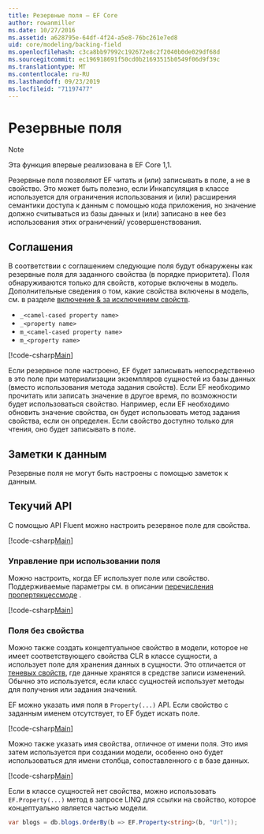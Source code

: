 ```yaml
---
title: Резервные поля — EF Core
author: rowanmiller
ms.date: 10/27/2016
ms.assetid: a628795e-64df-4f24-a5e8-76bc261e7ed8
uid: core/modeling/backing-field
ms.openlocfilehash: c3ca8bb97992c192672e8c2f2040b0de029df68d
ms.sourcegitcommit: ec196918691f50cd0b21693515b0549f06d9f39c
ms.translationtype: MT
ms.contentlocale: ru-RU
ms.lasthandoff: 09/23/2019
ms.locfileid: "71197477"
---
```

# <a name="backing-fields"></a>Резервные поля

> [!NOTE]  
> Эта функция впервые реализована в EF Core 1,1.

Резервные поля позволяют EF читать и (или) записывать в поле, а не в свойство. Это может быть полезно, если Инкапсуляция в классе используется для ограничения использования и (или) расширения семантики доступа к данным с помощью кода приложения, но значение должно считываться из базы данных и (или) записано в нее без использования этих ограничений/ усовершенствования.

## <a name="conventions"></a>Соглашения

В соответствии с соглашением следующие поля будут обнаружены как резервные поля для заданного свойства (в порядке приоритета). Поля обнаруживаются только для свойств, которые включены в модель. Дополнительные сведения о том, какие свойства включены в модель, см. в разделе [включение & за исключением свойств](included-properties.md).

* `_<camel-cased property name>`
* `_<property name>`
* `m_<camel-cased property name>`
* `m_<property name>`

[!code-csharp[Main](../../../samples/core/Modeling/Conventions/BackingField.cs#Sample)]

Если резервное поле настроено, EF будет записывать непосредственно в это поле при материализации экземпляров сущностей из базы данных (вместо использования метода задания свойств). Если EF необходимо прочитать или записать значение в другое время, по возможности будет использоваться свойство. Например, если EF необходимо обновить значение свойства, он будет использовать метод задания свойства, если он определен. Если свойство доступно только для чтения, оно будет записывать в поле.

## <a name="data-annotations"></a>Заметки к данным

Резервные поля не могут быть настроены с помощью заметок к данным.

## <a name="fluent-api"></a>Текучий API

С помощью API Fluent можно настроить резервное поле для свойства.

[!code-csharp[Main](../../../samples/core/Modeling/FluentAPI/BackingField.cs#Sample)]

### <a name="controlling-when-the-field-is-used"></a>Управление при использовании поля

Можно настроить, когда EF использует поле или свойство. Поддерживаемые параметры см. в описании [перечисления пропертякцессмоде](https://docs.microsoft.com/dotnet/api/microsoft.entityframeworkcore.propertyaccessmode) .

[!code-csharp[Main](../../../samples/core/Modeling/FluentAPI/BackingFieldAccessMode.cs#Sample)]

### <a name="fields-without-a-property"></a>Поля без свойства

Можно также создать концептуальное свойство в модели, которое не имеет соответствующего свойства CLR в классе сущности, а использует поле для хранения данных в сущности. Это отличается от [теневых свойств](shadow-properties.md), где данные хранятся в средстве записи изменений. Обычно это используется, если класс сущностей использует методы для получения или задания значений.

EF можно указать имя поля в `Property(...)` API. Если свойство с заданным именем отсутствует, то EF будет искать поле.

[!code-csharp[Main](../../../samples/core/Modeling/FluentAPI/BackingFieldNoProperty.cs#Sample)]

Можно также указать имя свойства, отличное от имени поля. Это имя затем используется при создании модели, особенно оно будет использоваться для имени столбца, сопоставленного с в базе данных.

[!code-csharp[Main](../../../samples/core/Modeling/FluentAPI/BackingFieldConceptualProperty.cs#Sample)]

Если в классе сущностей нет свойства, можно использовать `EF.Property(...)` метод в запросе LINQ для ссылки на свойство, которое концептуально является частью модели.

``` csharp
var blogs = db.blogs.OrderBy(b => EF.Property<string>(b, "Url"));
```
